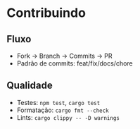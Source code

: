 # Contribuindo

## Fluxo
- Fork → Branch → Commits → PR
- Padrão de commits: feat/fix/docs/chore

## Qualidade
- Testes: `npm test`, `cargo test`
- Formatação: `cargo fmt --check`
- Lints: `cargo clippy -- -D warnings`